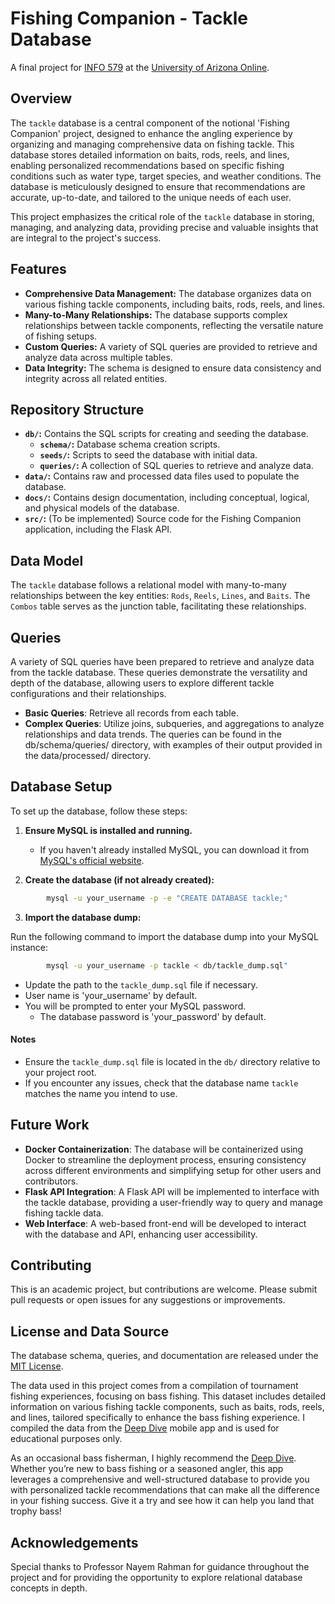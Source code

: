 # Fishing Companion - Tackle Database

A final project for [INFO 579](https://catalog.arizona.edu/courses/0424311) at the [University of Arizona Online](https://online.arizona.edu/programs/graduate).

## Overview

The `tackle` database is a central component of the notional 'Fishing Companion' project, designed to enhance the angling experience by organizing and managing comprehensive data on fishing tackle. This database stores detailed information on baits, rods, reels, and lines, enabling personalized recommendations based on specific fishing conditions such as water type, target species, and weather conditions. The database is meticulously designed to ensure that recommendations are accurate, up-to-date, and tailored to the unique needs of each user.

This project emphasizes the critical role of the `tackle` database in storing, managing, and analyzing data, providing precise and valuable insights that are integral to the project's success.

## Features

- **Comprehensive Data Management:** The database organizes data on various fishing tackle components, including baits, rods, reels, and lines.
- **Many-to-Many Relationships:** The database supports complex relationships between tackle components, reflecting the versatile nature of fishing setups.
- **Custom Queries:** A variety of SQL queries are provided to retrieve and analyze data across multiple tables.
- **Data Integrity:** The schema is designed to ensure data consistency and integrity across all related entities.

## Repository Structure

- **`db/`:** Contains the SQL scripts for creating and seeding the database.
  - **`schema/`:** Database schema creation scripts.
  - **`seeds/`:** Scripts to seed the database with initial data.
  - **`queries/`:** A collection of SQL queries to retrieve and analyze data.
- **`data/`:** Contains raw and processed data files used to populate the database.
- **`docs/`:** Contains design documentation, including conceptual, logical, and physical models of the database.
- **`src/`:** (To be implemented) Source code for the Fishing Companion application, including the Flask API.

## Data Model
The `tackle` database follows a relational model with many-to-many relationships between the key entities: `Rods`, `Reels`, `Lines`, and `Baits`. The `Combos` table serves as the junction table, facilitating these relationships.

## Queries
A variety of SQL queries have been prepared to retrieve and analyze data from the tackle database. These queries demonstrate the versatility and depth of the database, allowing users to explore different tackle configurations and their relationships.

- **Basic Queries**: Retrieve all records from each table.
- **Complex Queries**: Utilize joins, subqueries, and aggregations to analyze relationships and data trends.
The queries can be found in the db/schema/queries/ directory, with examples of their output provided in the data/processed/ directory.

## Database Setup

To set up the database, follow these steps:

1. **Ensure MySQL is installed and running.**
   - If you haven't already installed MySQL, you can download it from [MySQL's official website](https://dev.mysql.com/downloads/).

2. **Create the database (if not already created):**
```bash
        mysql -u your_username -p -e "CREATE DATABASE tackle;"
```

3. **Import the database dump:**

Run the following command to import the database dump into your MySQL instance:

```bash
        mysql -u your_username -p tackle < db/tackle_dump.sql"
```
   - Update the path to the `tackle_dump.sql` file if necessary.
   - User name is 'your_username' by default.
   - You will be prompted to enter your MySQL password.
        - The database password is 'your_password' by default.

#### Notes
- Ensure the `tackle_dump.sql` file is located in the `db/` directory relative to your project root.
- If you encounter any issues, check that the database name `tackle` matches the name you intend to use.

## Future Work

- **Docker Containerization**: The database will be containerized using Docker to streamline the deployment process, ensuring consistency across different environments and simplifying setup for other users and contributors.
- **Flask API Integration**: A Flask API will be implemented to interface with the tackle database, providing a user-friendly way to query and manage fishing tackle data.
- **Web Interface**: A web-based front-end will be developed to interact with the database and API, enhancing user accessibility.

## Contributing

This is an academic project, but contributions are welcome. Please submit pull requests or open issues for any suggestions or improvements.

## License and Data Source
The database schema, queries, and documentation are released under the [MIT License](https://opensource.org/licenses/MIT).

The data used in this project comes from a compilation of tournament fishing experiences, focusing on bass fishing. This dataset includes detailed information on various fishing tackle components, such as baits, rods, reels, and lines, tailored specifically to enhance the bass fishing experience. I compiled the data from the [Deep Dive](https://deepdiveapp.com/) mobile app and is used for educational purposes only.

As an occasional bass fisherman, I highly recommend the [Deep Dive](https://deepdiveapp.com/). Whether you’re new to bass fishing or a seasoned angler, this app leverages a comprehensive and well-structured database to provide you with personalized tackle recommendations that can make all the difference in your fishing success. Give it a try and see how it can help you land that trophy bass!

## Acknowledgements
Special thanks to Professor Nayem Rahman for guidance throughout the project and for providing the opportunity to explore relational database concepts in depth.
